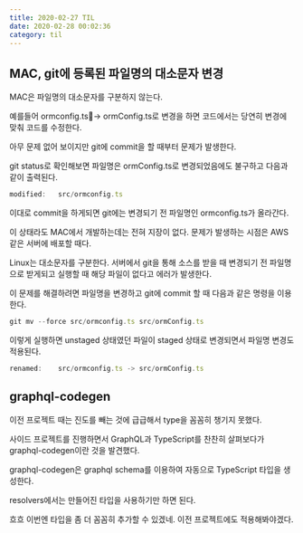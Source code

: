 ```yaml
---
title: 2020-02-27 TIL
date: 2020-02-28 00:02:36
category: til
---
```


## MAC, git에 등록된 파일명의 대소문자 변경

MAC은 파일명의 대소문자를 구분하지 않는다.

예를들어 ormconfig.ts-> ormConfig.ts로 변경을 하면 코드에서는 당연히 변경에 맞춰 코드를 수정한다.

아무 문제 없어 보이지만 git에 commit을 할 때부터 문제가 발생한다.

git status로 확인해보면 파일명은 ormConfig.ts로 변경되었음에도 불구하고 다음과 같이 출력된다.

```ts
modified:   src/ormconfig.ts
```

이대로 commit을 하게되면 git에는 변경되기 전 파일명인 ormconfig.ts가 올라간다.

이 상태라도 MAC에서 개발하는데는 전혀 지장이 없다. 문제가 발생하는 시점은 AWS 같은 서버에 배포할 때다.

Linux는 대소문자를 구분한다. 서버에서 git을 통해 소스를 받을 때 변경되기 전 파일명으로 받게되고 실행할 때 해당 파일이 없다고 에러가 발생한다.

이 문제를 해결하려면 파일명을 변경하고 git에 commit 할 때 다음과 같은 명령을 이용한다.

```ts
git mv --force src/ormconfig.ts src/ormConfig.ts
```

이렇게 실행하면 unstaged 상태였던 파일이 staged 상태로 변경되면서 파일명 변경도 적용된다.

```ts
renamed:    src/ormconfig.ts -> src/ormConfig.ts
```

## graphql-codegen

이전 프로젝트 때는 진도를 빼는 것에 급급해서 type을 꼼꼼히 챙기지 못했다.

사이드 프로젝트를 진행하면서 GraphQL과 TypeScript를 찬찬히 살펴보다가 graphql-codegen이란 것을 발견했다.

graphql-codegen은 graphql schema를 이용하여 자동으로 TypeScript 타입을 생성한다.

resolvers에서는 만들어진 타입을 사용하기만 하면 된다.

흐흐 이번엔 타입을 좀 더 꼼꼼히 추가할 수 있겠네. 이전 프로젝트에도 적용해봐야겠다.
